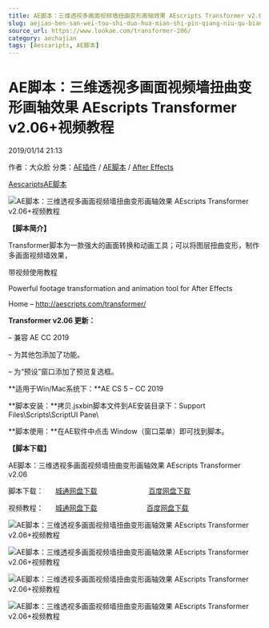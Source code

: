 ```yaml
---
title: AE脚本：三维透视多画面视频墙扭曲变形画轴效果 AEscripts Transformer v2.06+视频教程
slug: aejiao-ben-san-wei-tou-shi-duo-hua-mian-shi-pin-qiang-niu-qu-bian-xing-hua-zhou-xiao-guo-aescripts-transformer-v2-06-shi-pin-jiao-cheng
source_url: https://www.lookae.com/transformer-206/
category: aechajian
tags: [Aescaripts, AE脚本]
---
```

# AE脚本：三维透视多画面视频墙扭曲变形画轴效果 AEscripts Transformer v2.06+视频教程

2019/01/14 21:13

作者：大众脸
分类：[AE插件](https://www.lookae.com/after-effects/aechajian/) / [AE脚本](https://www.lookae.com/after-effects/aescripts/) / [After Effects](https://www.lookae.com/after-effects/)

[Aescaripts](https://www.lookae.com/tag/aescaripts/)[AE脚本](https://www.lookae.com/tag/ae%e8%84%9a%e6%9c%ac/)

![AE脚本：三维透视多画面视频墙扭曲变形画轴效果 AEscripts Transformer v2.06+视频教程](https://www.lookae.com/wp-content/uploads/2017/03/transformer.jpg "AE脚本：三维透视多画面视频墙扭曲变形画轴效果 AEscripts Transformer v2.06+视频教程-LookAE.com")

**【脚本简介】**

Transformer脚本为一款强大的画面转换和动画工具；可以将图层扭曲变形，制作多画面视频墙效果，

带视频使用教程

Powerful footage transformation and animation tool for After Effects

Home – http://aescripts.com/transformer/

**Transformer v2.06 更新：**

– 兼容 AE CC 2019

– 为其他包添加了功能。

– 为“预设”窗口添加了预览复选框。

**适用于Win/Mac系统下：**AE CS 5 – CC 2019

**脚本安装：**拷贝.jsxbin脚本文件到AE安装目录下：Support Files\Scripts\ScriptUI Pane\

**脚本使用：**在AE软件中点击 Window（窗口菜单）即可找到脚本。

**【脚本下载】**

AE脚本：三维透视多画面视频墙扭曲变形画轴效果 AEscripts Transformer v2.06

脚本下载：      [城通网盘下载](https://lookae.ctfile.com/fs/680462-331168065)                          [百度网盘下载](https://pan.baidu.com/s/14CQM6L04hGBKp4eFcXIQTQ)

视频教程：      [城通网盘下载](https://lookae.ctfile.com/fs/680462-300591991)                         [百度网盘下载](https://pan.baidu.com/s/1WP5-_MqUfCqD7j9I1qip9A)

![AE脚本：三维透视多画面视频墙扭曲变形画轴效果 AEscripts Transformer v2.06+视频教程](https://img.alicdn.com/imgextra/i2/705956171/TB2EDxujR0lpuFjSszdXXcdxFXa_!!705956171.jpg "AE脚本：三维透视多画面视频墙扭曲变形画轴效果 AEscripts Transformer v2.06+视频教程-LookAE.com")

![AE脚本：三维透视多画面视频墙扭曲变形画轴效果 AEscripts Transformer v2.06+视频教程](https://aescripts.com/media/catalog/product/cache/1/image/040ec09b1e35df139433887a97daa66f/b/y/bymask_2.jpg "AE脚本：三维透视多画面视频墙扭曲变形画轴效果 AEscripts Transformer v2.06+视频教程-LookAE.com")

![AE脚本：三维透视多画面视频墙扭曲变形画轴效果 AEscripts Transformer v2.06+视频教程](https://aescripts.com/media/catalog/product/cache/1/image/040ec09b1e35df139433887a97daa66f/s/c/screenwall_2.jpg "AE脚本：三维透视多画面视频墙扭曲变形画轴效果 AEscripts Transformer v2.06+视频教程-LookAE.com")

![AE脚本：三维透视多画面视频墙扭曲变形画轴效果 AEscripts Transformer v2.06+视频教程](https://aescripts.com/media/catalog/product/cache/1/image/040ec09b1e35df139433887a97daa66f/b/e/bend_2.jpg "AE脚本：三维透视多画面视频墙扭曲变形画轴效果 AEscripts Transformer v2.06+视频教程-LookAE.com")
